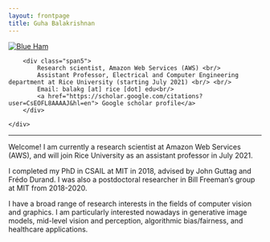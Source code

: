 ```yaml
---
layout: frontpage
title: Guha Balakrishnan
---
```


<div class="container">
    <div class="row-fluid">
        <div class="span2">
        <a href="../assets/headshot.jpg">
            <img src="../assets/headshot.jpg"
                  title="Blue Ham" alt="Blue Ham"/></a>
        </div>

        <div class="span5">
            Research scientist, Amazon Web Services (AWS) <br/>
            Assistant Professor, Electrical and Computer Engineering department at Rice University (starting July 2021) <br/> <br/>
            Email: balakg [at] rice [dot] edu<br/>
            <a href="https://scholar.google.com/citations?user=CsEOFL8AAAAJ&hl=en"> Google scholar profile</a>
        </div>

    </div>
</div>

___

Welcome! I am currently a research scientist at Amazon Web Services (AWS), and will join Rice University as an assistant professor in July 2021. 

I completed my PhD in CSAIL at MIT in 2018, advised by John Guttag and Frédo Durand. I was also a postdoctoral researcher in Bill Freeman’s group at MIT from 2018-2020.

I have a broad range of research interests in the fields of computer vision and graphics. I am particularly interested nowadays in generative image models, mid-level vision and perception, algorithmic bias/fairness, and healthcare applications.
